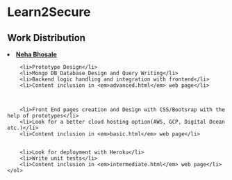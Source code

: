 <h1>Learn2Secure</h1>

<h2>Work Distribution</h2>

<li><b><a href="https://github.com/sk-sharique">Neha Bhosale</a></b></li>
   
        <li>Prototype Design</li>
        <li>Mongo DB Database Design and Query Writing</li>
        <li>Backend logic handling and integration with frontend</li>
        <li>Content inclusion in <em>advanced.html</em> web page</li>
 


        <li>Front End pages creation and Design with CSS/Bootsrap with the help of prototypes</li>
        <li>Look for a better cloud hosting option(AWS, GCP, Digital Ocean etc.)</li>
        <li>Content inclusion in <em>basic.html</em> web page</li>


        <li>Look for deployment with Heroku</li>
        <li>Write unit tests</li>
        <li>Content inclusion in <em>intermediate.html</em> web page</li>
    </ol>

<h1></h1>
